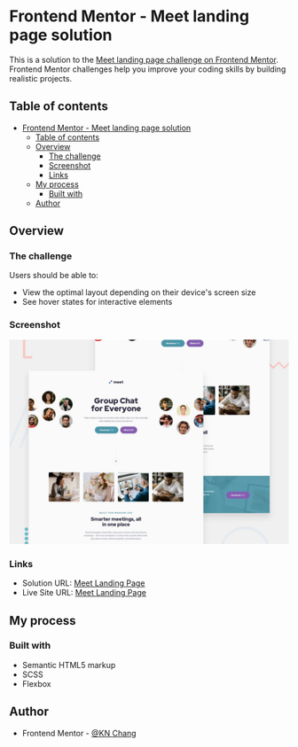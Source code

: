 # Frontend Mentor - Meet landing page solution

This is a solution to the [Meet landing page challenge on Frontend Mentor](https://www.frontendmentor.io/challenges/meet-landing-page-rbTDS6OUR).
Frontend Mentor challenges help you improve your coding skills by building realistic projects.

## Table of contents

- [Frontend Mentor - Meet landing page solution](#frontend-mentor---meet-landing-page-solution)
  - [Table of contents](#table-of-contents)
  - [Overview](#overview)
    - [The challenge](#the-challenge)
    - [Screenshot](#screenshot)
    - [Links](#links)
  - [My process](#my-process)
    - [Built with](#built-with)
  - [Author](#author)

## Overview

### The challenge

Users should be able to:

- View the optimal layout depending on their device's screen size
- See hover states for interactive elements

### Screenshot

![Meet-Landing-Page](./preview.jpg)

### Links

- Solution URL: [Meet Landing Page](https://www.frontendmentor.io/solutions/meet-landing-page-1PjryYIgE6)
- Live Site URL: [Meet Landing Page](https://kaiens-lab.github.io/frontend-mentor-solutions/10-meet-landing-page/)

## My process

### Built with

- Semantic HTML5 markup
- SCSS
- Flexbox

## Author

- Frontend Mentor - [@KN Chang](https://www.frontendmentor.io/profile/kaiens-lab)
